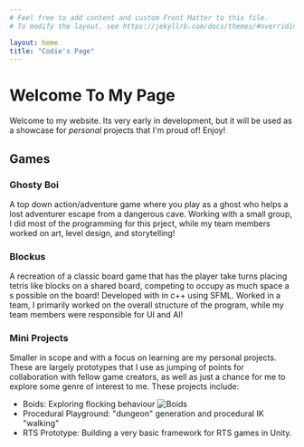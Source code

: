 ```yaml
---
# Feel free to add content and custom Front Matter to this file.
# To modify the layout, see https://jekyllrb.com/docs/themes/#overriding-theme-defaults

layout: home
title: "Codie's Page"
---
```

# Welcome To My Page

Welcome to my website. Its very early in development, but it will be used as a showcase for *personal* projects that I'm proud of! Enjoy!

## Games

### Ghosty Boi

A top down action/adventure game where you play as a ghost who helps a lost adventurer escape from a dangerous cave. Working with a small group, I did most of the programming for this prject, while my team members worked on art, level design, and storytelling!

### Blockus

A recreation of a classic board game that has the player take turns placing tetris like blocks on a shared board, competing to occupy as much space a s possible on the board! Developed with in c++ using SFML. Worked in a team, I primarily worked on the overall structure of the program, while my team members were responsible for UI and AI! 

### Mini Projects

Smaller in scope and with a focus on learning are my personal projects. These are largely prototypes that I use as jumping of points for collaboration with fellow game creators, as well as just a chance for me to explore some genre of interest to me. These projects include:

- Boids: Exploring flocking behaviour ![Boids](https://giphy.com/gifs/oFFGYuShLwrc9sl621)
- Procedural Playground: "dungeon" generation and procedural IK "walking"
- RTS Prototype: Building a very basic framework for RTS games in Unity.

